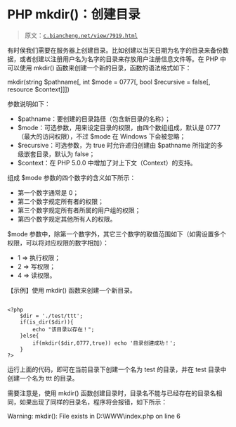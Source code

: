 # PHP mkdir()：创建目录

> 原文：[`c.biancheng.net/view/7919.html`](http://c.biancheng.net/view/7919.html)

有时侯我们需要在服务器上创建目录。比如创建以当天日期为名字的目录来备份数据，或者创建以注册用户名为名字的目录来存放用户注册信息文件等。在 PHP 中可以使用 mkdir() 函数来创建一个新的目录，函数的语法格式如下：

mkdir(string $pathname[, int $mode = 0777[, bool $recursive = false[, resource $context]]])

参数说明如下：

*   $pathname：要创建的目录路径（包含新目录的名称）；
*   $mode：可选参数，用来设定目录的权限，由四个数组组成，默认是 0777（最大的访问权限），不过 $mode 在 Windows 下会被忽略；
*   $recursive：可选参数，为 true 时允许递归创建由 $pathname 所指定的多级嵌套目录，默认为 false；
*   $context：在 PHP 5.0.0 中增加了对上下文（Context）的支持。

组成 $mode 参数的四个数字的含义如下所示：

*   第一个数字通常是 0；
*   第二个数字规定所有者的权限；
*   第三个数字规定所有者所属的用户组的权限；
*   第四个数字规定其他所有人的权限。

$mode 参数中，除第一个数字外，其它三个数字的取值范围如下（如需设置多个权限，可以将对应权限的数字相加）：

*   1 => 执行权限；
*   2 => 写权限；
*   4 => 读权限。

【示例】使用 mkdir() 函数来创建一个新目录。

```

<?php
    $dir = './test/ttt';
    if(is_dir($dir)){
        echo "该目录以存在！";
    }else{
        if(mkdir($dir,0777,true)) echo '目录创建成功！';
    }
?>
```

运行上面的代码，即可在当前目录下创建一个名为 test 的目录，并在 test 目录中创建一个名为 ttt 的目录。

需要注意是，使用 mkdir() 函数创建目录时，目录名不能与已经存在的目录名相同，如果出现了同样的目录名，程序将会报错，如下所示：

Warning: mkdir(): File exists in D:\WWW\index.php on line 6